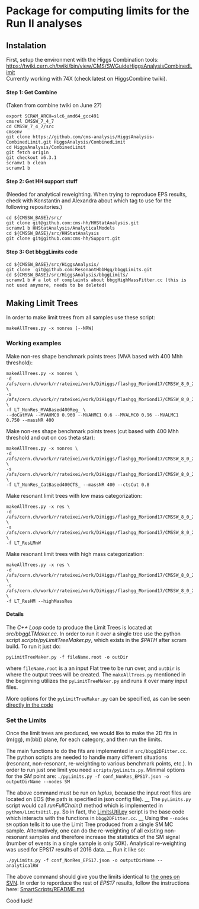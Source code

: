 # Package for computing limits for the Run II analyses

## Instalation
First, setup the environment with the Higgs Combination tools: https://twiki.cern.ch/twiki/bin/view/CMS/SWGuideHiggsAnalysisCombinedLimit  
Currently working with 74X (check latest on HiggsCombine twiki).   


#### Step 1: Get Combine   
(Taken from combine twiki on June 27)   

```
export SCRAM_ARCH=slc6_amd64_gcc491
cmsrel CMSSW_7_4_7
cd CMSSW_7_4_7/src 
cmsenv
git clone https://github.com/cms-analysis/HiggsAnalysis-CombinedLimit.git HiggsAnalysis/CombinedLimit
cd HiggsAnalysis/CombinedLimit
git fetch origin
git checkout v6.3.1
scramv1 b clean
scramv1 b
```       

#### Step 2: Get HH support stuff    
(Needed for analytical reweighting. When trying to reproduce EPS results, check with Konstantin and Alexandra about which tag to use for the following repositories.)    

```
cd ${CMSSW_BASE}/src/
git clone git@github.com:cms-hh/HHStatAnalysis.git
scramv1 b HHStatAnalysis/AnalyticalModels
cd ${CMSSW_BASE}/src/HHStatAnalysis
git clone git@github.com:cms-hh/Support.git
```    

#### Step 3: Get bbggLimits code    
```
cd ${CMSSW_BASE}/src/HiggsAnalysis/
git clone  git@github.com:ResonantHbbHgg/bbggLimits.git
cd ${CMSSW_BASE}/src/HiggsAnalysis/bbggLimits/
scramv1 b # a lot of complaints about bbggHighMassFitter.cc (this is not used anymore, needs to be deleted)
```


## Making Limit Trees

In order to make limit trees from all samples use these script:
```
makeAllTrees.py -x nonres [--NRW]
```

### Working examples

Make non-res shape benchmark points trees (MVA based with 400 Mhh threshold):
```
makeAllTrees.py -x nonres \   
-d /afs/cern.ch/work/r/rateixei/work/DiHiggs/flashgg_Moriond17/CMSSW_8_0_25/src/flashgg/bbggTools/test/RunJobs/Regression_Data/Hadd \   
-s /afs/cern.ch/work/r/rateixei/work/DiHiggs/flashgg_Moriond17/CMSSW_8_0_25/src/flashgg/bbggTools/test/RunJobs/Regression_Signal/Hadd/ \   
-f LT_NonRes_MVABased400Reg_ \   
--doCatMVA --MVAHMC0 0.960 --MVAHMC1 0.6 --MVALMC0 0.96 --MVALMC1 0.750 --massNR 400   
```   
   
Make non-res shape benchmark points trees (cut based with 400 Mhh threshold and cut on cos theta star):   
```
makeAllTrees.py -x nonres \   
-d /afs/cern.ch/work/r/rateixei/work/DiHiggs/flashgg_Moriond17/CMSSW_8_0_25/src/flashgg/bbggTools/test/RunJobs/newData_HHTagger/Hadd \   
-s /afs/cern.ch/work/r/rateixei/work/DiHiggs/flashgg_Moriond17/CMSSW_8_0_25/src/flashgg/bbggTools/test/RunJobs/Signal_HHTagger400/Hadd/ \   
-f LT_NonRes_CatBased400CTS_ --massNR 400 --ctsCut 0.8   
```   
   
Make resonant limit trees with low mass categorization:   
```
makeAllTrees.py -x res \   
-d /afs/cern.ch/work/r/rateixei/work/DiHiggs/flashgg_Moriond17/CMSSW_8_0_25/src/flashgg/bbggTools/test/RunJobs/newData_HHTagger/Hadd \   
-s /afs/cern.ch/work/r/rateixei/work/DiHiggs/flashgg_Moriond17/CMSSW_8_0_25/src/flashgg/bbggTools/test/RunJobs/Signal_HHTagger400/Hadd/ \   
-f LT_ResLMnW   
```   
   
Make resonant limit trees with high mass categorization:   
```
makeAllTrees.py -x res \   
-d /afs/cern.ch/work/r/rateixei/work/DiHiggs/flashgg_Moriond17/CMSSW_8_0_25/src/flashgg/bbggTools/test/RunJobs/newData_HHTagger/Hadd \   
-s /afs/cern.ch/work/r/rateixei/work/DiHiggs/flashgg_Moriond17/CMSSW_8_0_25/src/flashgg/bbggTools/test/RunJobs/Signal_HHTagger400/Hadd/ \   
-f LT_ResHM --highMassRes     
```    


#### Details 
The *C++ Loop* code to produce the Limit Trees is located at
*src/bbggLTMaker.cc*. In order to run it over a single tree use the
python script *scripts/pyLimitTreeMaker.py*, which exists in the
*$PATH* after scram build. To run it just do:
```
pyLimitTreeMaker.py -f fileName.root -o outDir
```

where `fileName.root` is a an input Flat tree to be run over, and
`outDir` is where the output trees will be created. The
`makeAllTrees.py` mentioned in the beginning utilizes the
`pyLimitTreeMaker.py` and runs it over many input  files.


More options for the `pyLimitTreeMaker.py` can be specified, 
as can be seen [directly in the code](https://github.com/ResonantHbbHgg/bbggLimits/blob/10c319b013134e5bb15a561557f960dc2f1ea6b2/scripts/pyLimitTreeMaker.py#L11-L85)

### Set the Limits 
Once the limit trees are produced, we would like to make the 2D fits in
(m(gg), m(bb)) plane, for each category, and then run the limits.

The main functions to do the fits are implemented in `src/bbgg2DFitter.cc`.  The python
scripts are needed to handle many different situations (resonant, non-resonant,
re-weighting to various benchmark points, etc.). In order to run just one limit you need
`scripts/pyLimits.py`. Minimal options for the *SM* point are: ``` ./pyLimits.py -f
conf_NonRes_EPS17.json -o outputDirName --nodes SM ```

The above command must be run on _lxplus_, because the input root files are located on EOS
(the path is specified in json config file). __ 
The `pyLimits.py` script would call _runFullChain()_ method which is implemented in
`python/LimitsUtil.py`.  So in fact, the [LimitsUtil.py](python/LimitsUtil.py) script is
the base code which interacts with the functions in `bbgg2DFitter.cc`. __
Using the `--nodes SM` option tells it to use the Limit Tree produced from a single SM MC
sample.  Alternatively, one can do the re-weighting of all existing non-resonant
samples and therefore increase the statistics of the SM signal (number of events in a single
sample is only 50K). Analytical re-weighting was used for EPS17 results of 2016 data. __
Run it like so: 
```
./pyLimits.py -f conf_NonRes_EPS17.json -o outputDirName --analyticalRW 
```

The above command should give you the limits identical to
[the ones on SVN](https://svnweb.cern.ch/cern/wsvn/cmshcg/trunk/cadi/HIG-17-008/NonResonant/Benchmarks/CombinedCard_Node_SMkl1p0_kt1p0_cg0p0_c20p0_c2g0p0/result_2_L_CombinedCard_Node_SMkl1p0_kt1p0_cg0p0_c20p0_c2g0p0.log).
In order to reporduce the rest of _EPS17_ results, follow the instructions here:
[SmartScripts/README.md](SmartScripts/README.md)

Good luck!
